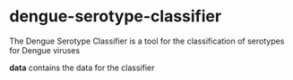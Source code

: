 # dengue-serotype-classifier
The Dengue Serotype Classifier is a tool for the classification of serotypes for Dengue viruses


__data__ contains the data for the classifier
